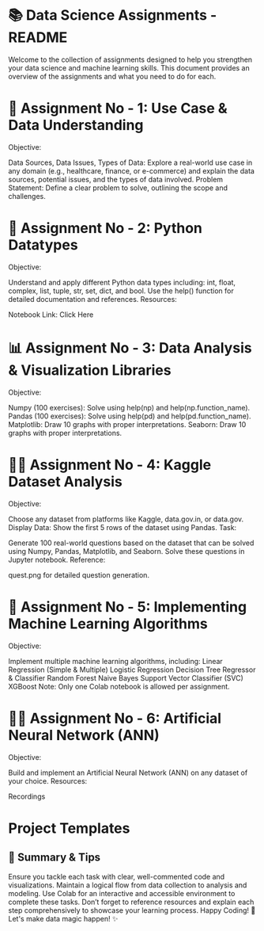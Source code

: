 # 📚 Data Science Assignments - README
Welcome to the collection of assignments designed to help you strengthen your data science and machine learning skills. This document provides an overview of the assignments and what you need to do for each.

# 📝 Assignment No - 1: Use Case & Data Understanding
Objective:

Data Sources, Data Issues, Types of Data: Explore a real-world use case in any domain (e.g., healthcare, finance, or e-commerce) and explain the data sources, potential issues, and the types of data involved.
Problem Statement: Define a clear problem to solve, outlining the scope and challenges.

# 🐍 Assignment No - 2: Python Datatypes
Objective:

Understand and apply different Python data types including: int, float, complex, list, tuple, str, set, dict, and bool.
Use the help() function for detailed documentation and references.
Resources:

Notebook Link: Click Here
# 📊 Assignment No - 3: Data Analysis & Visualization Libraries
Objective:

Numpy (100 exercises): Solve using help(np) and help(np.function_name).
Pandas (100 exercises): Solve using help(pd) and help(pd.function_name).
Matplotlib: Draw 10 graphs with proper interpretations.
Seaborn: Draw 10 graphs with proper interpretations.

# 🧑‍💻 Assignment No - 4: Kaggle Dataset Analysis
Objective:

Choose any dataset from platforms like Kaggle, data.gov.in, or data.gov.
Display Data: Show the first 5 rows of the dataset using Pandas.
Task:

Generate 100 real-world questions based on the dataset that can be solved using Numpy, Pandas, Matplotlib, and Seaborn.
Solve these questions in Jupyter notebook.
Reference:

quest.png for detailed question generation.

# 🧠 Assignment No - 5: Implementing Machine Learning Algorithms
Objective:

Implement multiple machine learning algorithms, including:
Linear Regression (Simple & Multiple)
Logistic Regression
Decision Tree Regressor & Classifier
Random Forest
Naive Bayes
Support Vector Classifier (SVC)
XGBoost
Note:
Only one Colab notebook is allowed per assignment.

# 🧑‍🔬 Assignment No - 6: Artificial Neural Network (ANN)
Objective:

Build and implement an Artificial Neural Network (ANN) on any dataset of your choice.
Resources:

Recordings
# Project Templates
## 🚀 Summary & Tips
Ensure you tackle each task with clear, well-commented code and visualizations.
Maintain a logical flow from data collection to analysis and modeling.
Use Colab for an interactive and accessible environment to complete these tasks.
Don’t forget to reference resources and explain each step comprehensively to showcase your learning process.
Happy Coding! 🚀
Let's make data magic happen! ✨



